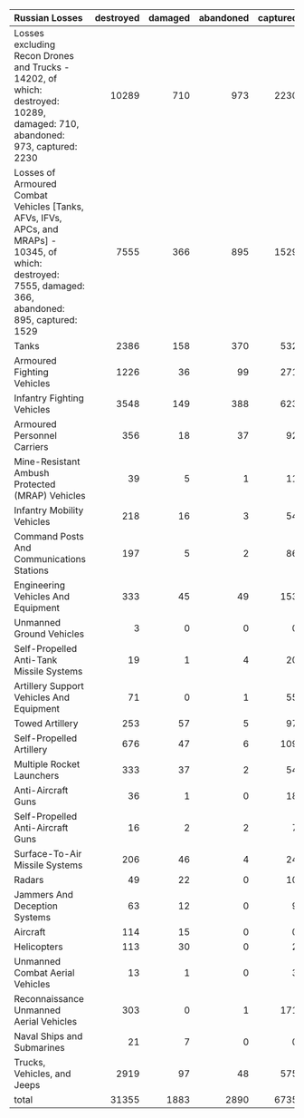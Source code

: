 | Russian Losses                                                                                                                                           |   destroyed |   damaged |   abandoned |   captured |   total |
|:---------------------------------------------------------------------------------------------------------------------------------------------------------|------------:|----------:|------------:|-----------:|--------:|
| Losses excluding Recon Drones and Trucks - 14202, of which: destroyed: 10289, damaged: 710, abandoned: 973, captured: 2230                               |       10289 |       710 |         973 |       2230 |   14202 |
| Losses of Armoured Combat Vehicles [Tanks, AFVs, IFVs, APCs, and MRAPs] - 10345, of which: destroyed: 7555, damaged: 366, abandoned: 895, captured: 1529 |        7555 |       366 |         895 |       1529 |   10345 |
| Tanks                                                                                                                                                    |        2386 |       158 |         370 |        532 |    3446 |
| Armoured Fighting Vehicles                                                                                                                               |        1226 |        36 |          99 |        271 |    1632 |
| Infantry Fighting Vehicles                                                                                                                               |        3548 |       149 |         388 |        623 |    4708 |
| Armoured Personnel Carriers                                                                                                                              |         356 |        18 |          37 |         92 |     503 |
| Mine-Resistant Ambush Protected  (MRAP) Vehicles                                                                                                         |          39 |         5 |           1 |         11 |      56 |
| Infantry Mobility Vehicles                                                                                                                               |         218 |        16 |           3 |         54 |     291 |
| Command Posts And Communications Stations                                                                                                                |         197 |         5 |           2 |         86 |     290 |
| Engineering Vehicles And Equipment                                                                                                                       |         333 |        45 |          49 |        153 |     580 |
| Unmanned Ground Vehicles                                                                                                                                 |           3 |         0 |           0 |          0 |       3 |
| Self-Propelled Anti-Tank Missile Systems                                                                                                                 |          19 |         1 |           4 |         20 |      44 |
| Artillery Support Vehicles And Equipment                                                                                                                 |          71 |         0 |           1 |         55 |     127 |
| Towed Artillery                                                                                                                                          |         253 |        57 |           5 |         97 |     412 |
| Self-Propelled Artillery                                                                                                                                 |         676 |        47 |           6 |        109 |     838 |
| Multiple Rocket Launchers                                                                                                                                |         333 |        37 |           2 |         54 |     426 |
| Anti-Aircraft Guns                                                                                                                                       |          36 |         1 |           0 |         18 |      55 |
| Self-Propelled Anti-Aircraft Guns                                                                                                                        |          16 |         2 |           2 |          7 |      27 |
| Surface-To-Air Missile Systems                                                                                                                           |         206 |        46 |           4 |         24 |     280 |
| Radars                                                                                                                                                   |          49 |        22 |           0 |         10 |      81 |
| Jammers And Deception Systems                                                                                                                            |          63 |        12 |           0 |          9 |      84 |
| Aircraft                                                                                                                                                 |         114 |        15 |           0 |          0 |     129 |
| Helicopters                                                                                                                                              |         113 |        30 |           0 |          2 |     145 |
| Unmanned Combat Aerial Vehicles                                                                                                                          |          13 |         1 |           0 |          3 |      17 |
| Reconnaissance Unmanned Aerial Vehicles                                                                                                                  |         303 |         0 |           1 |        171 |     475 |
| Naval Ships and Submarines                                                                                                                               |          21 |         7 |           0 |          0 |      28 |
| Trucks, Vehicles, and Jeeps                                                                                                                              |        2919 |        97 |          48 |        575 |    3639 |
| total                                                                                                                                                    |       31355 |      1883 |        2890 |       6735 |   42863 |